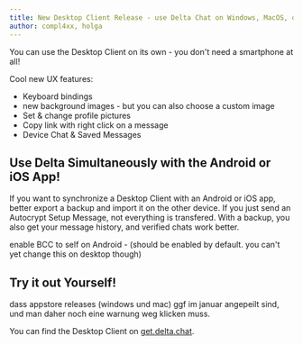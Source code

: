 ```yaml
---
title: New Desktop Client Release - use Delta Chat on Windows, MacOS, or Linux!
author: compl4xx, holga
---
```



You can use the Desktop Client on its own - you don't need a smartphone at all!

Cool new UX features:
- Keyboard bindings
- new background images - but you can also choose a custom image
- Set & change profile pictures
- Copy link with right click on a message
- Device Chat & Saved Messages

## Use Delta Simultaneously with the Android or iOS App!

If you want to synchronize a Desktop Client with an Android or iOS app, better export a backup and import it on the other device.
If you just send an Autocrypt Setup Message, not everything is transfered. With a backup, you also get your message history, and verified chats work better.

enable BCC to self on Android - (should be enabled by default. you can't yet change this on desktop though)

## Try it out Yourself!

dass appstore releases (windows und mac) ggf im januar angepeilt sind, und man daher noch eine warnung weg klicken muss.

You can find the Desktop Client on [get.delta.chat](https://get.delta.chat).


